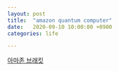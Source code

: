 ```yaml
---
layout: post
title:  "amazon quantum computer"
date:   2020-09-10 10:00:00 +0900
categories: life

---
```



[아마존 브래킷](https://github.com/aws/amazon-braket-sdk-python)
